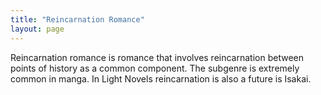 ```yaml
---
title: "Reincarnation Romance"
layout: page
---
```

Reincarnation romance is romance that involves reincarnation between points of history as a common component. The subgenre is extremely common in manga. In Light Novels reincarnation is also a future is Isakai.
